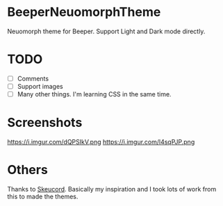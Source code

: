 # BeeperNeuomorphTheme
Neuomorph theme for Beeper.
Support Light and Dark mode directly. 

# TODO
- [ ] Comments
- [ ] Support images
- [ ] Many other things. I'm learning CSS in the same time.

# Screenshots
https://i.imgur.com/dQPSIkV.png
https://i.imgur.com/l4sqPJP.png

# Others
Thanks to [Skeucord](https://github.com/Marda33/SkeuoCord/tree/master). Basically my inspiration and I took lots of work from this to made the themes. 
